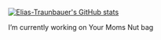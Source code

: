 [![Elias-Traunbauer's GitHub stats](https://github-readme-stats.vercel.app/api?username=Elias-Traunbauer)](https://github.com/Elias-Traunbauer/github-readme-stats)

I’m currently working on Your Moms Nut bag
